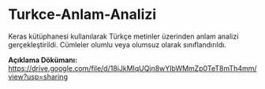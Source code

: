 # Turkce-Anlam-Analizi
Keras kütüphanesi kullanılarak Türkçe metinler üzerinden anlam analizi gerçekleştirildi. Cümleler olumlu veya olumsuz olarak sınıflandırıldı.

**Açıklama Dökümanı:** https://drive.google.com/file/d/18iJkMIqUQjn8wYIbWMmZp0TeT8mTh4mm/view?usp=sharing

